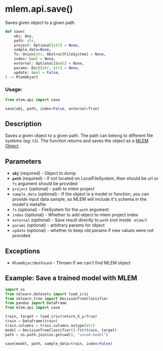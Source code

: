 # mlem.api.save()

Saves given object to a given path

```py
def save(
    obj: Any,
    path: str,
    project: Optional[str] = None,
    sample_data=None,
    fs: Union[str, AbstractFileSystem] = None,
    index: bool = None,
    external: Optional[bool] = None,
    params: Dict[str, str] = None,
    update: bool = False,
) -> MlemObject
```

### Usage:

```py
from mlem.api import save

save(obj, path, index=False, external=True)
```

## Description

Saves a given object to a given path. The path can belong to different file
systems (eg: `S3`). The function returns and saves the object as a
[MLEM Object](/doc/user-guide/basic-concepts#mlem-objects).

## Parameters

- **`obj`** (required) - Object to dump
- **`path`** (required) - If not located on LocalFileSystem, then should be uri
  or `fs` argument should be provided
- `project` (optional) - path to mlem project
- `sample_data` (optional) - If the object is a model or function, you can
  provide input data sample, so MLEM will include it's schema in the model's
  metafile
- `fs` (optional) - FileSystem for the `path` argument
- `index` (optional) - Whether to add object to mlem project index
- `external` (optional) - Save result directly to `path` (not inside `.mlem/`)
- `params` (optional) - arbitrary params for object
- `update` (optional) - whether to keep old params if new values were not provided

## Exceptions

- `MlemObjectNotFound` - Thrown if we can't find MLEM object

## Example: Save a trained model with MLEM

```py
import os
from sklearn.datasets import load_iris
from sklearn.tree import DecisionTreeClassifier
from pandas import DataFrame
from mlem.api import save

train, target = load_iris(return_X_y=True)
train = DataFrame(train)
train.columns = train.columns.astype(str)
model = DecisionTreeClassifier().fit(train, target)
path = os.path.join(os.getcwd(), "saved-model")

save(model, path, sample_data=train, index=False)
```
